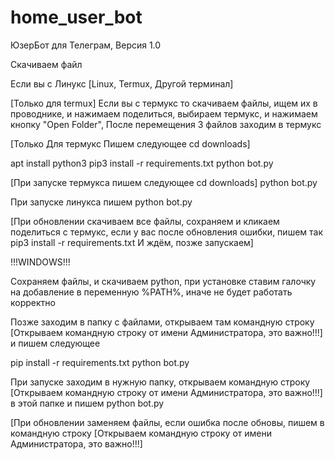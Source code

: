 # home_user_bot
ЮзерБот для Телеграм, Версия 1.0

Скачиваем файл

Если вы с Линукс [Linux, Termux, Другой терминал]

[Только для termux]
Если вы с термукс то скачиваем файлы, ищем их в проводнике, и нажимаем поделиться, выбираем термукс, и нажимаем кнопку "Open Folder", После перемещения 3 файлов заходим в термукс

[Только Для термукс
Пишем следующее
cd downloads]

apt install python3
pip3 install -r requirements.txt
python bot.py


[При запуске термукса пишем следующее
cd downloads]
python bot.py

При запуске линукса пишем
python bot.py

[При обновлении скачиваем все файлы, сохраняем и кликаем поделиться с термукс, если у вас после обновления ошибки, пишем так
pip3 install -r requirements.txt
И ждём, позже запускаем]

!!!WINDOWS!!!

Сохраняем файлы, и скачиваем python, при установке ставим галочку на добавление в переменную %PATH%, иначе не будет работать корректно

Позже заходим в папку с файлами, открываем там командную строку
[Открываем командную строку от имени Администратора, это важно!!!] и пишем следующее

pip install -r requirements.txt
python bot.py

При запуске заходим в нужную папку, открываем командную строку [Открываем командную строку от имени Администратора, это важно!!!] в этой папке и пишем 
python bot.py

[При обновлении заменяем файлы, если ошибка после обновы, пишем в командную строку [Открываем командную строку от имени Администратора, это важно!!!] 

